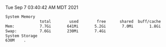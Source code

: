 Tue Sep  7 03:40:42 AM MDT 2021
```bash
System Memory
               total        used        free      shared  buff/cache   available
Mem:           7.7Gi       641Mi       5.2Gi       7.0Mi       1.8Gi       6.7Gi
Swap:          7.6Gi       230Mi       7.4Gi
System Storage
630M	.
```
```bash
